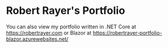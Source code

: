 # Robert Rayer's Portfolio

You can also view my portfolio written in .NET Core at https://robertrayer.com or Blazor at https://robertrayer-portfolio-blazor.azurewebsites.net/
